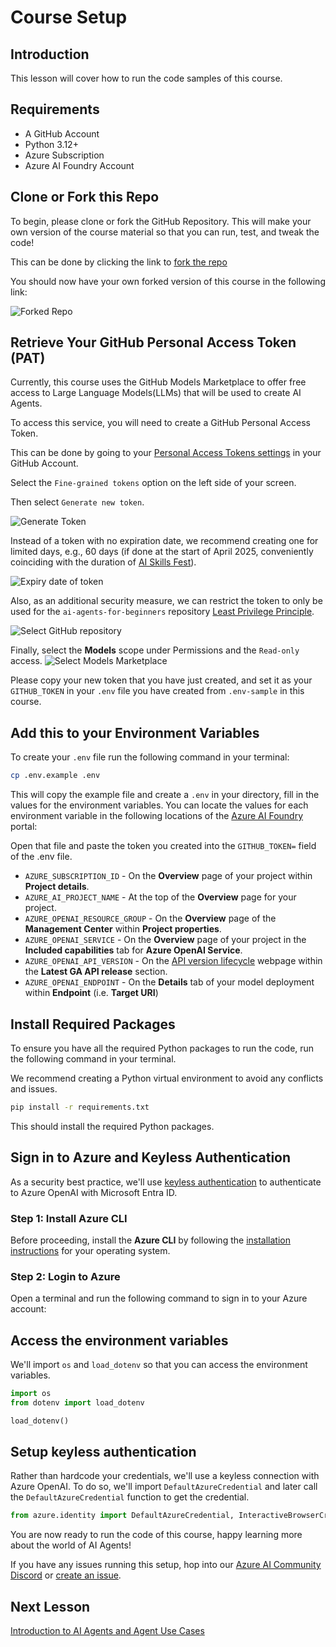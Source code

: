 # Course Setup

## Introduction

This lesson will cover how to run the code samples of this course.

## Requirements

- A GitHub Account
- Python 3.12+
- Azure Subscription
- Azure AI Foundry Account

## Clone or Fork this Repo

To begin, please clone or fork the GitHub Repository. This will make your own version of the course material so that you can run, test, and tweak the code!

This can be done by clicking the link to <a href="https://github.com/microsoft/ai-agents-for-beginners/fork" target="_blank">fork the repo</a>

You should now have your own forked version of this course in the following link:

![Forked Repo](./images/forked-repo.png)

## Retrieve Your GitHub Personal Access Token (PAT)

Currently, this course uses the GitHub Models Marketplace to offer free access to Large Language Models(LLMs) that will be used to create AI Agents.

To access this service, you will need to create a GitHub Personal Access Token.

This can be done by going to your <a href="https://github.com/settings/personal-access-tokens" target="_blank">Personal Access Tokens settings</a> in your GitHub Account.

Select the `Fine-grained tokens` option on the left side of your screen.

Then select `Generate new token`.

![Generate Token](./images/generate-token.png)

Instead of a token with no expiration date, we recommend creating one for limited days, e.g., 60 days (if done at the start of April 2025, conveniently coinciding with the duration of [AI Skills Fest](https://techcommunity.microsoft.com/blog/microsoftlearnblog/register-now-for-the-microsoft-ai-skills-fest/4292261?wt.mc_id=DT-MVP-500304)).

![Expiry date of token](./images/token_with_expiry_date.png)

Also, as an additional security measure, we can restrict the token to only be used for the `ai-agents-for-beginners` repository [Least Privilege Principle](https://en.wikipedia.org/wiki/Principle_of_least_privilege).

![Select GitHub repository](./images/token_select_repositories.png)

Finally, select the **Models** scope under Permissions and the `Read-only` access.
![Select Models Marketplace](./images/token_chose_permission.png)

Please copy your new token that you have just created, and set it as your `GITHUB_TOKEN` in your `.env` file you have created from `.env-sample` in this course.

## Add this to your Environment Variables

To create your `.env` file run the following command in your terminal:

```bash
cp .env.example .env
```

This will copy the example file and create a `.env` in your directory, fill in the values for the environment variables. You can locate the values for each environment variable in the following locations of the [Azure AI Foundry](https://ai.azure.com?WT.mc_id=academic-105485-koreyst) portal:

Open that file and paste the token you created into the `GITHUB_TOKEN=` field of the .env file.

- `AZURE_SUBSCRIPTION_ID` - On the **Overview** page of your project within **Project details**.
- `AZURE_AI_PROJECT_NAME` - At the top of the **Overview** page for your project.
- `AZURE_OPENAI_RESOURCE_GROUP` - On the **Overview** page of the **Management Center** within **Project properties**.
- `AZURE_OPENAI_SERVICE` - On the **Overview** page of your project in the **Included capabilities** tab for **Azure OpenAI Service**.
- `AZURE_OPENAI_API_VERSION` - On the [API version lifecycle](https://learn.microsoft.com/azure/ai-services/openai/api-version-deprecation#latest-ga-api-release?WT.mc_id=academic-105485-koreyst) webpage within the **Latest GA API release** section.
- `AZURE_OPENAI_ENDPOINT` - On the **Details** tab of your model deployment within **Endpoint** (i.e. **Target URI**)

## Install Required Packages

To ensure you have all the required Python packages to run the code, run the following command in your terminal.

We recommend creating a Python virtual environment to avoid any conflicts and issues.

```bash
pip install -r requirements.txt
```

This should install the required Python packages.

## Sign in to Azure and Keyless Authentication

As a security best practice, we'll use [keyless authentication](https://learn.microsoft.com/azure/developer/ai/keyless-connections?tabs=csharp%2Cazure-cli?WT.mc_id=academic-105485-koreyst) to authenticate to Azure OpenAI with Microsoft Entra ID. 

### Step 1: Install Azure CLI
Before proceeding, install the **Azure CLI** by following the [installation instructions](https://learn.microsoft.com/cli/azure/install-azure-cli?WT.mc_id=academic-105485-koreyst) for your operating system.

### Step 2: Login to Azure
Open a terminal and run the following command to sign in to your Azure account:

## Access the environment variables

We'll import `os` and `load_dotenv` so that you can access the environment variables.

```python
import os
from dotenv import load_dotenv

load_dotenv()
```

## Setup keyless authentication

Rather than hardcode your credentials, we'll use a keyless connection with Azure OpenAI. To do so, we'll import `DefaultAzureCredential` and later call the `DefaultAzureCredential` function to get the credential.

```python
from azure.identity import DefaultAzureCredential, InteractiveBrowserCredential
```

You are now ready to run the code of this course, happy learning more about the world of AI Agents!

If you have any issues running this setup, hop into our <a href="https://discord.gg/kzRShWzttr" target="_blank">Azure AI Community Discord</a> or <a href="https://github.com/microsoft/ai-agents-for-beginners/issues?WT.mc_id=academic-105485-koreyst" target="_blank">create an issue</a>.

## Next Lesson

[Introduction to AI Agents and Agent Use Cases](../01-intro-to-ai-agents/README.md)
